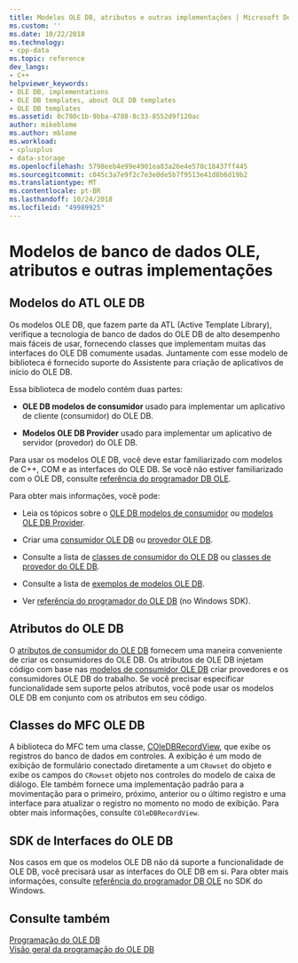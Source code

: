 ```yaml
---
title: Modelos OLE DB, atributos e outras implementações | Microsoft Docs
ms.custom: ''
ms.date: 10/22/2018
ms.technology:
- cpp-data
ms.topic: reference
dev_langs:
- C++
helpviewer_keywords:
- OLE DB, implementations
- OLE DB templates, about OLE DB templates
- OLE DB templates
ms.assetid: 0c780c1b-9bba-4788-8c33-8552d9f120ac
author: mikeblome
ms.author: mblome
ms.workload:
- cplusplus
- data-storage
ms.openlocfilehash: 5798eeb4e99e4901ea83a26e4e570c18437ff445
ms.sourcegitcommit: c045c3a7e9f2c7e3e0de5b7f9513e41d8b6d19b2
ms.translationtype: MT
ms.contentlocale: pt-BR
ms.lasthandoff: 10/24/2018
ms.locfileid: "49989925"
---
```

# <a name="ole-db-templates-attributes-and-other-implementations"></a>Modelos de banco de dados OLE, atributos e outras implementações

## <a name="atl-ole-db-templates"></a>Modelos do ATL OLE DB  

Os modelos OLE DB, que fazem parte da ATL (Active Template Library), verifique a tecnologia de banco de dados do OLE DB de alto desempenho mais fáceis de usar, fornecendo classes que implementam muitas das interfaces do OLE DB comumente usadas. Juntamente com esse modelo de biblioteca é fornecido suporte do Assistente para criação de aplicativos de início do OLE DB.  
  
Essa biblioteca de modelo contém duas partes:  
  
- **OLE DB modelos de consumidor** usado para implementar um aplicativo de cliente (consumidor) do OLE DB.  
  
- **Modelos OLE DB Provider** usado para implementar um aplicativo de servidor (provedor) do OLE DB.  
  
Para usar os modelos OLE DB, você deve estar familiarizado com modelos de C++, COM e as interfaces do OLE DB. Se você não estiver familiarizado com o OLE DB, consulte [referência do programador DB OLE](/previous-versions/windows/desktop/ms713643).  
  
Para obter mais informações, você pode:  
  
- Leia os tópicos sobre o [OLE DB modelos de consumidor](../../data/oledb/ole-db-consumer-templates-cpp.md) ou [modelos OLE DB Provider](../../data/oledb/ole-db-provider-templates-cpp.md).  
  
- Criar uma [consumidor OLE DB](../../data/oledb/creating-an-ole-db-consumer.md) ou [provedor OLE DB](../../data/oledb/creating-an-ole-db-provider.md).  
  
- Consulte a lista de [classes de consumidor do OLE DB](../../data/oledb/ole-db-consumer-templates-reference.md) ou [classes de provedor do OLE DB](../../data/oledb/ole-db-provider-templates-reference.md).  
  
- Consulte a lista de [exemplos de modelos OLE DB](https://github.com/Microsoft/VCSamples).  
  
- Ver [referência do programador do OLE DB](/previous-versions/windows/desktop/ms713643) (no Windows SDK).  
  
## <a name="ole-db-attributes"></a>Atributos do OLE DB  

O [atributos de consumidor do OLE DB](../../windows/ole-db-consumer-attributes.md) fornecem uma maneira conveniente de criar os consumidores do OLE DB. Os atributos de OLE DB injetam código com base nas [modelos de consumidor OLE DB](../../data/oledb/ole-db-consumer-templates-reference.md) criar provedores e os consumidores OLE DB do trabalho. Se você precisar especificar funcionalidade sem suporte pelos atributos, você pode usar os modelos OLE DB em conjunto com os atributos em seu código.  
  
## <a name="mfc-ole-db-classes"></a>Classes do MFC OLE DB  

A biblioteca do MFC tem uma classe, [COleDBRecordView](../../mfc/reference/coledbrecordview-class.md), que exibe os registros do banco de dados em controles. A exibição é um modo de exibição de formulário conectado diretamente a um `CRowset` do objeto e exibe os campos do `CRowset` objeto nos controles do modelo de caixa de diálogo. Ele também fornece uma implementação padrão para a movimentação para o primeiro, próximo, anterior ou o último registro e uma interface para atualizar o registro no momento no modo de exibição. Para obter mais informações, consulte `COleDBRecordView`.  
  
## <a name="ole-db-sdk-interfaces"></a>SDK de Interfaces do OLE DB  

Nos casos em que os modelos OLE DB não dá suporte a funcionalidade de OLE DB, você precisará usar as interfaces do OLE DB em si. Para obter mais informações, consulte [referência do programador DB OLE](/previous-versions/windows/desktop/ms713643) no SDK do Windows.  
  
## <a name="see-also"></a>Consulte também  

[Programação do OLE DB](../../data/oledb/ole-db-programming.md)<br/>
[Visão geral da programação do OLE DB](../../data/oledb/ole-db-programming-overview.md)